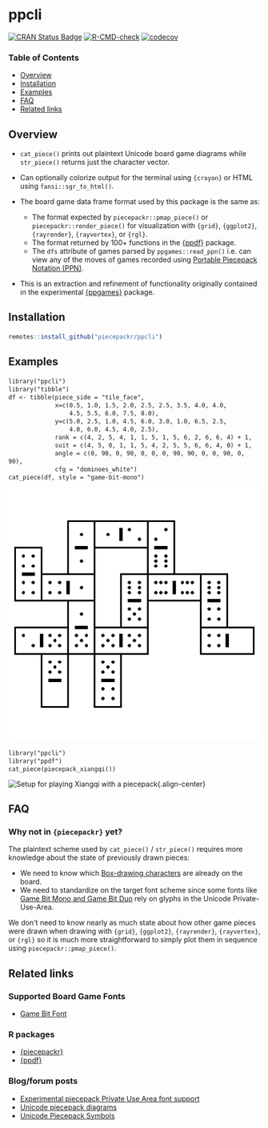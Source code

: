 # ppcli

[![CRAN Status Badge](https://www.r-pkg.org/badges/version/ppcli)](https://cran.r-project.org/package=ppcli)
[![R-CMD-check](https://github.com/piecepackr/ppcli/workflows/R-CMD-check/badge.svg)](https://github.com/piecepackr/ppcli/actions)
[![codecov](https://codecov.io/github/piecepackr/ppcli/branch/main/graph/badge.svg)](https://app.codecov.io/github/piecepackr/ppcli)

### Table of Contents

* [Overview](#overview)
* [Installation](#installation)
* [Examples](#examples)
* [FAQ](#faq)
* [Related links](#links)

## <a name="overview">Overview</a>

* `cat_piece()` prints out plaintext Unicode board game diagrams while `str_piece()` returns just the character vector.
* Can optionally colorize output for the terminal using `{crayon}` or HTML using `fansi::sgr_to_html()`.
* The board game data frame format used by this package is the same as:

  + The format expected by `piecepackr::pmap_piece()` or `piecepackr::render_piece()` for visualization
    with `{grid}`, `{ggplot2}`, `{rayrender}`, `{rayvertex}`, or `{rgl}`.
  + The format returned by 100+ functions in the [{ppdf}](https://www.github.com/piecepackr/ppdf) package.
  + The `dfs` attribute of games parsed by `ppgames::read_ppn()` i.e. can view any of the moves of games recorded using [Portable Piecepack Notation (PPN)](https://trevorldavis.com/piecepackr/portable-piecepack-notation.html).

* This is an extraction and refinement of functionality originally contained in the experimental [{ppgames}](https://www.github.com/piecepackr/ppgames) package.

## <a name="installation">Installation</a>


```r
remotes::install_github("piecepackr/ppcli")
```

## <a name="examples">Examples</a>

``` {.r}
library("ppcli")
library("tibble")
df <- tibble(piece_side = "tile_face",
             x=c(0.5, 1.0, 1.5, 2.0, 2.5, 2.5, 3.5, 4.0, 4.0,
                 4.5, 5.5, 6.0, 7.5, 8.0),
             y=c(5.0, 2.5, 1.0, 4.5, 6.0, 3.0, 1.0, 6.5, 2.5,
                 4.0, 6.0, 4.5, 4.0, 2.5),
             rank = c(4, 2, 5, 4, 1, 1, 5, 1, 5, 6, 2, 6, 6, 4) + 1,
             suit = c(4, 5, 0, 1, 1, 5, 4, 2, 5, 5, 6, 6, 4, 0) + 1,
             angle = c(0, 90, 0, 90, 0, 0, 0, 90, 90, 0, 0, 90, 0, 90),
             cfg = "dominoes_white")
cat_piece(df, style = "game-bit-mono")
```

![Dominoes diagram](https://github.com/trevorld/game-bit-font/blob/main/png/dominoes_mono.png?raw=true)


``` {.r}
library("ppcli")
library("ppdf")
cat_piece(piecepack_xiangqi())
```

![Setup for playing Xiangqi with a piecepack](https://trevorldavis.com/share/piecepack/unicode_xiangqi.png){.align-center}

## <a name="faq">FAQ</a>

### Why not in `{piecepackr}` yet?

The plaintext scheme used by `cat_piece()` / `str_piece()` requires more knowledge about the state of previously drawn pieces:

  + We need to know which [Box-drawing characters](https://en.wikipedia.org/wiki/Box-drawing_character) are already on the board.
  + We need to standardize on the target font scheme since some fonts like [Game Bit Mono and Game Bit Duo](https://github.com/trevorld/game-bit-font) rely on glyphs in the Unicode Private-Use-Area.

We don't need to know nearly as much state about how other game pieces were drawn when drawing with `{grid}`, `{ggplot2}`, `{rayrender}`, `{rayvertex}`, or `{rgl}` so it is much more straightforward to simply plot them in sequence using `piecepackr::pmap_piece()`.

## <a name="links">Related links</a>

### Supported Board Game Fonts

* [Game Bit Font](https://github.com/trevorld/game-bit-font)

### R packages

* [{piecepackr}](https://github.com/piecepackr/piecepackr)
* [{ppdf}](https://github.com/piecepackr/ppdf)

### Blog/forum posts

* [Experimental piecepack Private Use Area font support](https://boardgamegeek.com/thread/2744191/experimental-piecepack-private-use-area-font-suppo)
* [Unicode piecepack diagrams](https://trevorldavis.com/piecepackr/unicode-piecepack-diagrams.html)
* [Unicode Piecepack Symbols](https://trevorldavis.com/piecepackr/unicode-piecepack-symbols.html)

